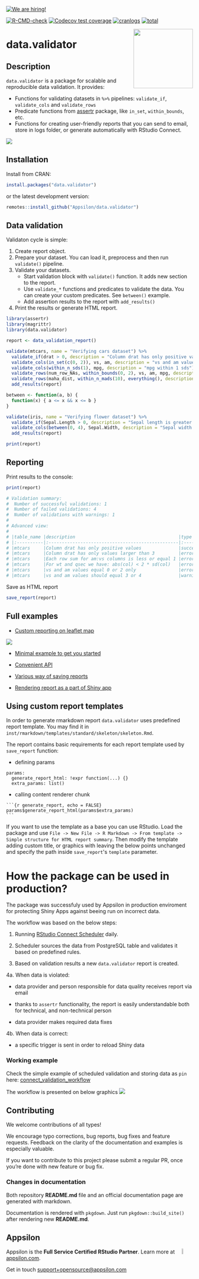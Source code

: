 <a href = "https://appsilon.com/careers/" target="_blank"><img src="http://d2v95fjda94ghc.cloudfront.net/hiring.png" alt="We are hiring!"/></a>


[![R-CMD-check](https://github.com/Appsilon/data.validator/workflows/R-CMD-check/badge.svg)](https://github.com/Appsilon/data.validator/actions)
[![Codecov test coverage](https://codecov.io/gh/Appsilon/data.validator/branch/master/graph/badge.svg)](https://codecov.io/gh/Appsilon/data.validator?branch=master)
[![cranlogs](https://cranlogs.r-pkg.org/badges/data.validator)](https://CRAN.R-project.org/package=data.validator)
[![total](https://cranlogs.r-pkg.org/badges/grand-total/data.validator)](https://CRAN.R-project.org/package=data.validator)

<img src="assets/hexsticker.png" width="160px" align="right"/>

data.validator
==============

## Description

`data.validator` is a package for scalable and reproducible data validation. It provides:

* Functions for validating datasets in `%>%` pipelines: `validate_if`, `validate_cols` and `validate_rows`
* Predicate functions from [assertr](https://github.com/ropensci/assertr) package, like `in_set`, `within_bounds`, etc.
* Functions for creating user-friendly reports that you can send to email, store in logs folder, 
  or generate automatically with RStudio Connect.

![](assets/semantic_report_example.gif)

## Installation

Install from CRAN:

```r
install.packages("data.validator")
```

or the latest development version:

```r
remotes::install_github("Appsilon/data.validator")
```

## Data validation

Validaton cycle is simple:

1. Create report object.
2. Prepare your dataset. You can load it, preprocess and then run `validate()` pipeline.
2. Validate your datasets.
    * Start validation block with `validate()` function. It adds new section to the report.
    * Use `validate_*` functions and predicates to validate the data. You can create your custom predicates. See `between()` example.
    * Add assertion results to the report with `add_results()`
3. Print the results or generate HTML report.

```r
library(assertr)
library(magrittr)
library(data.validator)

report <- data_validation_report()

validate(mtcars, name = "Verifying cars dataset") %>%
  validate_if(drat > 0, description = "Column drat has only positive values") %>%
  validate_cols(in_set(c(0, 2)), vs, am, description = "vs and am values equal 0 or 2 only") %>%
  validate_cols(within_n_sds(1), mpg, description = "mpg within 1 sds") %>%
  validate_rows(num_row_NAs, within_bounds(0, 2), vs, am, mpg, description = "not too many NAs in rows") %>%
  validate_rows(maha_dist, within_n_mads(10), everything(), description = "maha dist within 10 mads") %>%
  add_results(report)

between <- function(a, b) {
  function(x) { a <= x && x <= b }
}

validate(iris, name = "Verifying flower dataset") %>%
  validate_if(Sepal.Length > 0, description = "Sepal length is greater than 0") %>%
  validate_cols(between(0, 4), Sepal.Width, description = "Sepal width is between 0 and 4") %>%
  add_results(report)

print(report)
```


## Reporting

Print results to the console:

```r
print(report)

# Validation summary: 
#  Number of successful validations: 1
#  Number of failed validations: 4
#  Number of validations with warnings: 1
#
# Advanced view: 
#  
# |table_name |description                                       |type    | total_violations|
# |:----------|:-------------------------------------------------|:-------|----------------:|
# |mtcars     |Column drat has only positive values              |success |               NA|
# |mtcars     |Column drat has only values larger than 3         |error   |                4|
# |mtcars     |Each row sum for am:vs columns is less or equal 1 |error   |                7|
# |mtcars     |For wt and qsec we have: abs(col) < 2 * sd(col)   |error   |                4|
# |mtcars     |vs and am values equal 0 or 2 only                |error   |               27|
# |mtcars     |vs and am values should equal 3 or 4              |warning |               24|
```


Save as HTML report

```r
save_report(report)
```

## Full examples

- [Custom reporting on leaflet map](https://github.com/Appsilon/data.validator/blob/master/examples/custom_report/example.R)

![](assets/custom_report_example.gif)

- [Minimal example to get you started](https://github.com/Appsilon/data.validator/blob/master/examples/minimal_example/example.R)

- [Convenient API](https://github.com/Appsilon/data.validator/blob/master/examples/new_api/example.R)

- [Various way of saving reports](https://github.com/Appsilon/data.validator/blob/master/examples/sample_validations/example.R)

- [Rendering report as a part of Shiny app](https://github.com/Appsilon/data.validator/blob/master/examples/shiny_app/shiny_example.R)

## Using custom report templates

In order to generate rmarkdown report `data.validator` uses predefined report template.
You may find it in `inst/rmarkdown/templates/standard/skeleton/skeleton.Rmd`.

The report contains basic requirements for each report template used by `save_report` function:

- defining params

```
params:
  generate_report_html: !expr function(...) {}
  extra_params: list()
```

- calling content renderer chunk

````
```{r generate_report, echo = FALSE}
params$generate_report_html(params$extra_params)
```
````

If you want to use the template as a base you can use RStudio.
Load the package and use `File -> New File -> R Markdown -> From template -> Simple structure for HTML report summary`.
Then modify the template adding custom title, or graphics with leaving the below points unchanged and specify the path inside `save_report`'s `template` parameter.

# How the package can be used in production?

The package was successfuly used by Appsilon in production enviroment for protecting Shiny Apps against beeing run on incorrect data.

The workflow was based on the below steps:

1. Running [RStudio Connect Scheduler](https://rstudio.com/products/connect/) daily.

2. Scheduler sources the data from PostgreSQL table and validates it based on predefined rules.

3. Based on validation results a new `data.validator` report is created.

4a. When data is violated:

- data provider and person responsible for data quality receives report via email

- thanks to `assertr` functionality, the report is easily understandable both for technical, and non-technical person

- data provider makes required data fixes  

4b. When data is correct:

- a specific trigger is sent in order to reload Shiny data 

### Working example

Check the simple example of scheduled validation and storing data as `pin` here: [connect_validation_workflow](https://connect.prod.aws.appsilon.com/connect_validation_workflow/)

The workflow is presented on below graphics
![](assets/workflow.png)

## Contributing

We welcome contributions of all types!

We encourage typo corrections, bug reports, bug fixes and feature requests. Feedback on the clarity of the documentation and examples is especially valuable.

If you want to contribute to this project please submit a regular PR, once you’re done with new feature or bug fix.

### Changes in documentation

Both repository **README.md** file and an official documentation page
are generated with markdown.

Documentation is rendered with `pkgdown`. Just run
`pkgdown::build_site()` after rendering new **README.md**.

## Appsilon

<img src="https://avatars0.githubusercontent.com/u/6096772" align="right" alt="" width="6%" />

Appsilon is the **Full Service Certified RStudio Partner**. Learn more
at [appsilon.com](https://appsilon.com).

Get in touch [support+opensource@appsilon.com](support+opensource@appsilon.com)
